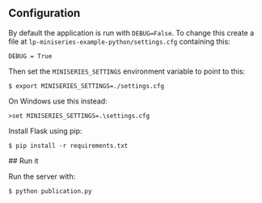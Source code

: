 
## Configuration

By default the application is run with `DEBUG=False`. To change this create a file at `lp-miniseries-example-python/settings.cfg` containing this:

    DEBUG = True

Then set the `MINISERIES_SETTINGS` environment variable to point to this:

    $ export MINISERIES_SETTINGS=./settings.cfg

On Windows use this instead:

    >set MINISERIES_SETTINGS=.\settings.cfg

Install Flask using pip:

	$ pip install -r requirements.txt

## Run it

Run the server with:

	$ python publication.py



